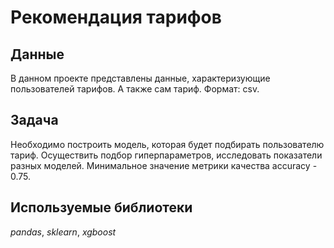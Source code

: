 # Рекомендация тарифов
## Данные
В данном проекте представлены данные, характеризующие пользователей тарифов. А также сам тариф. Формат: csv.
## Задача
Необходимо построить модель, которая будет подбирать пользователю тариф. Осуществить подбор гиперпараметров, исследовать показатели разных моделей. Минимальное значение метрики качества accuracy - 0.75.
## Используемые библиотеки
*pandas*, *sklearn*, *xgboost* 
